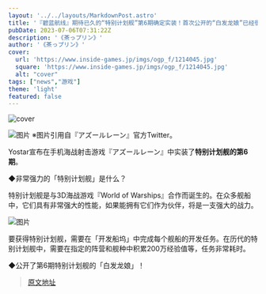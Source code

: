 ```yaml
---
layout: '../../layouts/MarkdownPost.astro'
title: '『碧蓝航线』期待已久的“特别计划舰”第6期确定实装！首次公开的“白发龙娘”已经很厉害了'
pubDate: 2023-07-06T07:31:22Z
description: '《茶っプリン》'
author: '《茶っプリン》'
cover:
  url: 'https://www.inside-games.jp/imgs/ogp_f/1214045.jpg'
  square: 'https://www.inside-games.jp/imgs/ogp_f/1214045.jpg'
  alt: "cover"
tags: ["news","游戏"]
theme: 'light'
featured: false
---
```


![cover](https://www.inside-games.jp/imgs/ogp_f/1214045.jpg)

![图片](https://www.inside-games.jp/imgs/zoom/1214043.jpg)
※图片引用自『アズールレーン』官方Twitter。

Yostar宣布在手机海战射击游戏『アズールレーン』中实装了<b>特别计划舰的第6期</b>。

◆非常强力的「特别计划舰」是什么？

特别计划舰是与3D海战游戏『World of Warships』合作而诞生的。在众多舰船中，它们具有非常强大的性能，如果能拥有它们作为伙伴，将是一支强大的战力。

![图片](https://www.inside-games.jp/imgs/zoom/1214044.jpg)

要获得特别计划舰，需要在「开发船坞」中完成每个舰船的开发任务。在历代的特别计划舰中，需要在指定的阵营和舰种中积累200万经验值等，任务非常耗时。

◆公开了第6期特别计划舰的「白发龙娘」！

>[原文地址](https://www.inside-games.jp/article/2023/07/06/147040.html)  